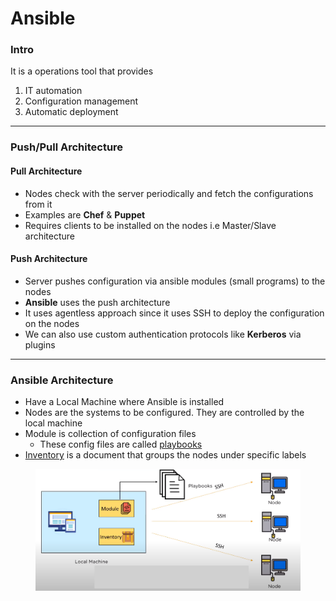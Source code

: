 # Ansible

### Intro

It is a operations tool that provides

1. IT automation
2. Configuration management
3. Automatic deployment

***

### Push/Pull Architecture

#### Pull Architecture

* Nodes check with the server periodically and fetch the configurations from it
* Examples are **Chef** & **Puppet**
* Requires clients to be installed on the nodes i.e Master/Slave architecture

#### Push Architecture

* Server pushes configuration via ansible modules (small programs) to the nodes
* **Ansible** uses the push architecture
* It uses agentless approach since it uses SSH to deploy the configuration on the nodes
* We can also use custom authentication protocols like **Kerberos** via plugins

***

### Ansible Architecture

* Have a Local Machine where Ansible is installed
* Nodes are the systems to be configured. They are controlled by the local machine
* Module is collection of configuration files
  * These config files are called [playbooks](1.-playbooks.md)
* [Inventory](3.-inventory.md) is a document that groups the nodes under specific labels

<figure><img src="../../../.gitbook/assets/image (150).png" alt=""><figcaption></figcaption></figure>
